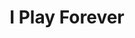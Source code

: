 ---
title: I Play Forever
link: https://www.instagram.com/p/Bdy4tU-HXl0/
image: "/img/posts/i-play-forever.jpg"
type: instagram
priority: 6
---